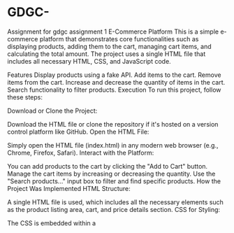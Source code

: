 # GDGC-
Assignment for gdgc assignment 1
E-Commerce Platform
This is a simple e-commerce platform that demonstrates core functionalities such as displaying products, adding them to the cart, managing cart items, and calculating the total amount. The project uses a single HTML file that includes all necessary HTML, CSS, and JavaScript code.

Features
Display products using a fake API.
Add items to the cart.
Remove items from the cart.
Increase and decrease the quantity of items in the cart.
Search functionality to filter products.
Execution
To run this project, follow these steps:

Download or Clone the Project:

Download the HTML file or clone the repository if it's hosted on a version control platform like GitHub.
Open the HTML File:

Simply open the HTML file (index.html) in any modern web browser (e.g., Chrome, Firefox, Safari).
Interact with the Platform:

You can add products to the cart by clicking the "Add to Cart" button.
Manage the cart items by increasing or decreasing the quantity.
Use the "Search products..." input box to filter and find specific products.
How the Project Was Implemented
HTML Structure:

A single HTML file is used, which includes all the necessary elements such as the product listing area, cart, and price details section.
CSS for Styling:

The CSS is embedded within a <style> tag inside the HTML file.
It provides styling for the product cards, cart, and various UI elements to make the platform visually appealing.
JavaScript for Functionality:

JavaScript code is embedded within a <script> tag in the same HTML file.
A fake API with sample product data is used to simulate product fetching.
JavaScript handles the following functionalities:
Displaying Products: Products are dynamically displayed on the page from the fake API data.
Cart Management: Users can add, remove, and update product quantities in the cart.
Search Functionality: The search box allows users to filter products based on their search query.
Price Calculation: The total amount is calculated based on the items in the cart, including platform fees and shipping charges.
Requirements
Any modern web browser (e.g., Chrome, Firefox, Safari).
No server or additional software is required. This project is purely front-end and works with a single HTML file.
Notes
The product images and details are placeholders and can be replaced with real data as needed.
The platform's layout and design can be customized further using the embedded CSS.
